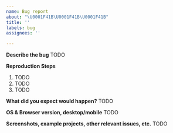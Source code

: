 ```yaml
---
name: Bug report
about: "\U0001F41B\U0001F41B\U0001F41B"
title: ''
labels: bug
assignees: ''

---
```


**Describe the bug**
TODO

**Reproduction Steps**
1. TODO
2. TODO
3. TODO

**What did you expect would happen?**
TODO

**OS & Browser version, desktop/mobile**
TODO

**Screenshots, example projects, other relevant issues, etc.**
TODO
